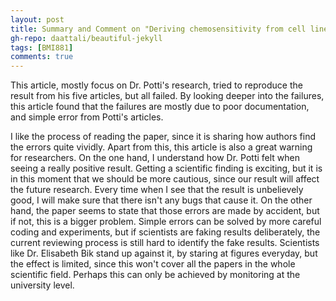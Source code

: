 ```yaml
---
layout: post
title: Summary and Comment on "Deriving chemosensitivity from cell lines forensic bioinformatics and reproducible research in high-throughput biology"
gh-repo: daattali/beautiful-jekyll
tags: [BMI881]
comments: true
---
```


This article, mostly focus on Dr. Potti's research, tried to reproduce the result from his five articles, but all failed. By looking deeper into the failures, this article 
found that the failures are mostly due to poor documentation, and simple error from Potti's articles. 

I like the process of reading the paper, since it is sharing how authors find the errors quite vividly. Apart from this, this article is also a great warning for researchers.
On the one hand, I understand how Dr. Potti felt when seeing a really positive result. Getting a scientific finding is exciting, but it is in this moment that we should be more 
cautious, since our result will affect the future research. Every time when I see that the result is unbelievely good, I will make sure that there isn't any bugs that cause it.
On the other hand, the paper seems to state that those errors are made by accident, but if not, this is a bigger problem. Simple errors can be solved by more careful coding and 
experiments, but if scientists are faking results deliberately, the current reviewing process is still hard to identify the fake results. Scientists like Dr. Elisabeth Bik stand
up against it, by staring at figures everyday, but the effect is limited, since this won't cover all the papers in the whole scientific field. Perhaps this can only be achieved by
monitoring at the university level.
